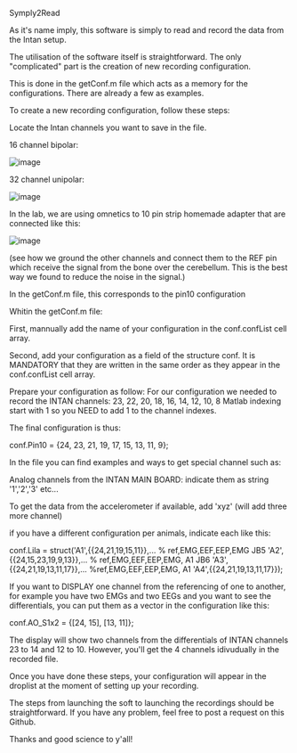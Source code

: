 Symply2Read

As it's name imply, this software is simply to read and record the data from the Intan setup.

The utilisation of the software itself is straightforward. The only "complicated" part is the creation of new recording configuration.

This is done in the getConf.m file which acts as a memory for the configurations. There are already a few as examples.

To create a new recording configuration, follow these steps:

Locate the Intan channels you want to save in the file.

16 channel bipolar:

![image](https://user-images.githubusercontent.com/58259490/132471190-23b98caa-3847-404d-b8d7-799f43b01e23.png)

32 channel unipolar:

![image](https://user-images.githubusercontent.com/58259490/132471297-f16f5c7e-35bd-4d35-b9e0-3679d4d30373.png)

In the lab, we are using omnetics to 10 pin strip homemade adapter that are connected like this:

![image](https://user-images.githubusercontent.com/58259490/132471747-7655dc29-859c-4976-976a-c1a60160c2dc.png)

(see how we ground the other channels and connect them to the REF pin which receive the signal from the bone over the cerebellum.
This is the best way we found to reduce the noise in the signal.)


In the getConf.m file, this corresponds to the pin10 configuration

Whitin the getConf.m file:

First, mannually add the name of your configuration in the conf.confList cell array.

Second, add your configuration as a field of the structure conf. It is MANDATORY that they are written in the same order as they appear
in the conf.confList cell array.

Prepare your configuration as follow:
For our configuration we needed to record the INTAN channels: 23, 22, 20, 18, 16, 14, 12, 10, 8
Matlab indexing start with 1 so you NEED to add 1 to the channel indexes.

The final configuration is thus:

conf.Pin10 = {24, 23, 21, 19, 17, 15, 13, 11, 9};

In the file you can find examples and ways to get special channel such as:

Analog channels from the INTAN MAIN BOARD:
indicate them as string '1','2','3' etc...

To get the data from the accelerometer if available, add 'xyz' (will add three more channel)

if you have a different configuration per animals, indicate each like this:

conf.Lila = struct('A1',{{24,21,19,15,11}},... % ref,EMG,EEF,EEP,EMG JB5
    'A2',{{24,15,23,19,9,13}},... % ref,EMG,EEF,EEP,EMG, A1 JB6
    'A3',{{24,21,19,13,11,17}},... %ref,EMG,EEF,EEP,EMG, A1
    'A4',{{24,21,19,13,11,17}});
    
If you want to DISPLAY one channel from the referencing of one to another, for example you have two EMGs 
and two EEGs and you want to see the differentials, you can put them as a vector in the configuration like this:

conf.AO_S1x2 = {[24, 15], [13, 11]};

The display will show two channels from the differentials of INTAN channels 23 to 14 and 12 to 10. However, you'll 
get the 4 channels idivudually in the recorded file.

Once you have done these steps, your configuration will appear in the droplist at the moment of setting up your recording.

The steps from launching the soft to launching the recordings should be straightforward. If you have any problem, feel free to
post a request on this Github.

Thanks and good science to y'all!

